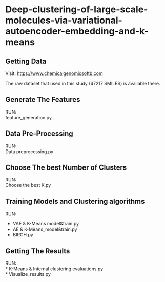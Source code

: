 # Deep-clustering-of-large-scale-molecules-via-variational-autoencoder-embedding-and-k-means



<h2>Getting Data</h2>

Visit:
 <a>https://www.chemicalgenomicsoftb.com</a>
 
 The raw dataset that used in this study (47217 SMILES) is available there.
 <h2>Generate The Features</h2>
 RUN: </br>
 feature_generation.py
<h2> Data Pre-Processing</h2>
RUN: </br>
Data preprocessing.py
<h2> Choose The best Number of Clusters</h2>
RUN: </br>
Choose the best K.py
<h2> Training Models and Clustering algorithms</h2>
RUN:</br>

* VAE & K-Means model&train.py
* AE & K-Means_model&train.py
* BIRCH.py

<h2>Getting The Results</h2>
RUN:</br>
* K-Means & Internal clustering evaluations.py</br>
* Visualize_results.py
